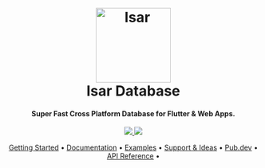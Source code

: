 <h1 align="center">
  <br>
  <a href="https://isar.dev"><img src="https://raw.githubusercontent.com/isar/isar/main/.github/assets/isar.svg?sanitize=true" alt="Isar" width="150px"></a>
  <br>
  Isar Database
  <br>
</h1>

<h4 align="center">Super Fast Cross Platform Database for Flutter & Web Apps.</h4>

<p align="center">
  <a href="https://pub.dev/packages/isar">
    <img src="https://img.shields.io/pub/v/isar?label=pub.dev&labelColor=333940&logo=dart">
  </a>
  <a href="https://github.com/isar/isar/blob/main/LICENSE">
    <img src="https://img.shields.io/github/license/hivedb/hive?color=%23007A88&labelColor=333940&logo=apache">
  </a>
</p>

<p align="center">
  <a href="">Getting Started</a> •
  <a href="">Documentation</a> •
  <a href="">Examples</a> •
  <a href="https://github.com/isar/isar/discussions">Support & Ideas</a> •
  <a href="https://pub.dev/packages/isar">Pub.dev</a> •
  <a href="https://pub.dev/documentation/isar/latest/">API Reference</a> •
</p>

